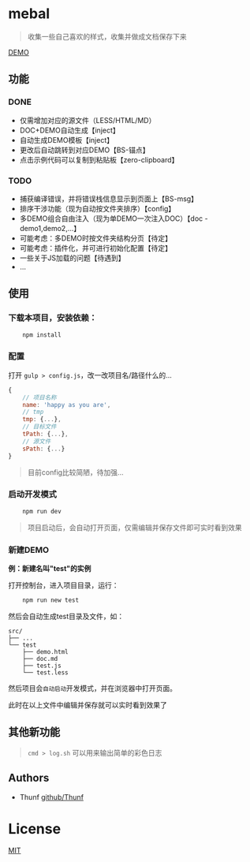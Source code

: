 # mebal

> 收集一些自己喜欢的样式，收集并做成文档保存下来

[DEMO](http://thunf.github.io/mebal)

## 功能

### DONE

- 仅需增加对应的源文件（LESS/HTML/MD）
- DOC+DEMO自动生成【inject】
- 自动生成DEMO模板【inject】
- 更改后自动跳转到对应DEMO【BS-锚点】
- 点击示例代码可以复制到粘贴板【zero-clipboard】

### TODO

- 捕获编译错误，并将错误栈信息显示到页面上【BS-msg】
- 排序干涉功能（现为自动按文件夹排序）【config】
- 多DEMO组合自由注入（现为单DEMO一次注入DOC）【doc - demo1,demo2,...】
- 可能考虑：多DEMO时按文件夹结构分页【待定】
- 可能考虑：插件化，并可进行初始化配置【待定】
- 一些关于JS加载的问题【待遇到】
- ...

## 使用

### 下载本项目，安装依赖：

```sh
	npm install
```

### 配置

打开 `gulp > config.js`，改一改项目名/路径什么的...

```js
{
    // 项目名称
    name: 'happy as you are',
    // tmp
    tmp: {...},
    // 目标文件
    tPath: {...},
    // 源文件
    sPath: {...}
}
```

> 目前config比较简陋，待加强...

### 启动开发模式

```sh
	npm run dev
```

> 项目启动后，会自动打开页面，仅需编辑并保存文件即可实时看到效果


### 新建DEMO

**例：新建名叫"test"的实例**

打开控制台，进入项目目录，运行：

```sh
	npm run new test
```

然后会自动生成test目录及文件，如：

```
src/
├── ...
└── test
    ├── demo.html
    ├── doc.md
    ├── test.js
    └── test.less
```

然后项目会`自动启动`开发模式，并在浏览器中打开页面。

此时在以上文件中编辑并保存就可以实时看到效果了


## 其他新功能

> `cmd > log.sh` 可以用来输出简单的彩色日志


## Authors

- Thunf [github/Thunf](https://github.com/Thunf)


# License

[MIT](https://github.com/jonschlinkert/remarkable/blob/master/LICENSE)




